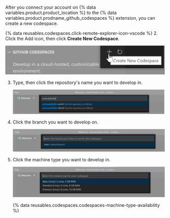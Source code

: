 After you connect your account on {% data variables.product.product_location %} to the {% data variables.product.prodname_github_codespaces %} extension, you can create a new codespace.

{% data reusables.codespaces.click-remote-explorer-icon-vscode %}
2. Click the Add icon, then click **Create New Codespace**.

   ![The Create new Codespace option in {% data variables.product.prodname_codespaces %}](/assets/images/help/codespaces/create-codespace-vscode.png)

3. Type, then click the repository's name you want to develop in.

   ![Searching for repository to create a new {% data variables.product.prodname_codespaces %}](/assets/images/help/codespaces/choose-repository-vscode.png)

4. Click the branch you want to develop on.

   ![Searching for a branch to create a new {% data variables.product.prodname_codespaces %}](/assets/images/help/codespaces/choose-branch-vscode.png)

5. Click the machine type you want to develop in.

   ![Instance types for a new {% data variables.product.prodname_codespaces %}](/assets/images/help/codespaces/choose-sku-vscode.png)

   {% data reusables.codespaces.codespaces-machine-type-availability %}
